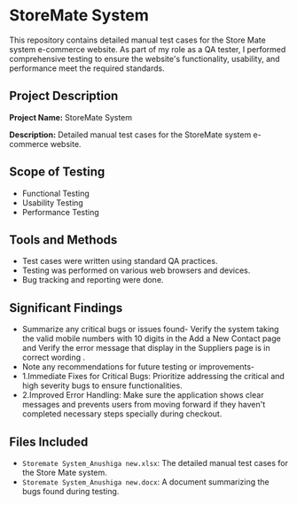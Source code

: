 # StoreMate System 

This repository contains detailed manual test cases for the Store Mate system e-commerce website. As part of my role as a QA tester, I performed comprehensive testing to ensure the website's functionality, usability, and performance meet the required standards.

## Project Description

**Project Name:** StoreMate System

**Description:** Detailed manual test cases for the StoreMate system e-commerce website.

## Scope of Testing

- Functional Testing
- Usability Testing
- Performance Testing

## Tools and Methods

- Test cases were written using standard QA practices.
- Testing was performed on various web browsers and devices.
- Bug tracking and reporting were done.

## Significant Findings

- Summarize any critical bugs or issues found- Verify the system taking the valid mobile numbers with 10 digits in the Add a New Contact page and Verify the error message that display in the Suppliers page is in correct wording .
- Note any recommendations for future testing or improvements-
- 1.Immediate Fixes for Critical Bugs: Prioritize addressing the critical and high severity bugs to ensure functionalities.
- 2.Improved Error Handling: Make sure the application shows clear messages and prevents users from moving forward if they haven't completed necessary steps specially during checkout.

## Files Included

- `Storemate System_Anushiga new.xlsx`: The detailed manual test cases for the Store Mate system.
- `Storemate System_Anushiga new.docx`: A document summarizing the bugs found during testing.

